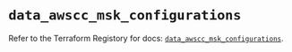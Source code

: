 # `data_awscc_msk_configurations`

Refer to the Terraform Registory for docs: [`data_awscc_msk_configurations`](https://registry.terraform.io/providers/hashicorp/awscc/0.70.0/docs/data-sources/msk_configurations).
